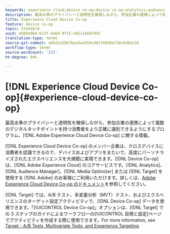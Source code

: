 ```yaml
---
keywords: experience cloud;device co-op;device co op;analytics;audience manager;aam;media optimizer;device graph
description: 最高水準のプライバシーと透明性を確保しながら、参加企業の連携によって複数のデジタルタッチポイントを持つ消費者をより正確に識別できるようにするプログラムである Adobe Experience Cloud Device Co-op に関する情報。
title: Experience Cloud Device Co-op
feature: device co-op
topic: Standard
uuid: b689a964-613f-4a64-9f15-e9111e6bf945
translation-type: tm+mt
source-git-commit: a05d2a28b7bea3aa559cd0174930af10c6d94134
workflow-type: tm+mt
source-wordcount: '172'
ht-degree: 84%

---
```



# [!DNL Experience Cloud Device Co-op]{#experience-cloud-device-co-op}

最高水準のプライバシーと透明性を確保しながら、参加企業の連携によって複数のデジタルタッチポイントを持つ消費者をより正確に識別できるようにするプログラム、[!DNL Adobe Experience Cloud Device Co-op] に関する情報。 

[!DNL Experience Cloud Device Co-op] のメンバー企業は、クロスデバイスに消費者を認識できるので、デバイスおよびアプリをまたいで、高度にパーソナライズされたエクスペリエンスを大規模に実現できます。[!DNL Device Co-op] は、[!DNL Adobe Experience Cloud] のコアサービスです。[!DNL Analytics]、[!DNL Audience Manager]、[!DNL Media Optimizer] または [!DNL Target] を使用する [!DNL Adobe] のお客様にご利用いただけます。詳しくは、[Adobe Experience Cloud Device Co-op のドキュメント](https://experienceleague.adobe.com/docs/device-co-op/using/home.html)を参照してください。

[!DNL Target] では、A/B テスト、多変量分析（MVT）テスト、およびエクスペリエンスのターゲット設定アクティビティで、[!DNL Device Co-op] データを使用できます。「[!UICONTROL Device Co-op]」オプションは、[!DNL Target] での 3 ステップのガイドによるワークフローの[!UICONTROL 目標と設定]ページでアクティビティを作成する際に使用できます。For more information, see [Target - A/B Tests, Multivariate Tests, and Experience Targeting](https://experienceleague.adobe.com/docs/device-co-op/using/data/target.html).
